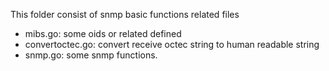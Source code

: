 This folder consist of snmp basic functions related files

- mibs.go: some oids or related defined
- convertoctec.go: convert receive octec string to human readable string
- snmp.go: some snmp functions.


